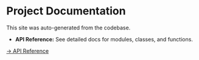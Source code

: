 # Project Documentation

This site was auto-generated from the codebase.  
- **API Reference:** See detailed docs for modules, classes, and functions.

[→ API Reference](./api.md)
